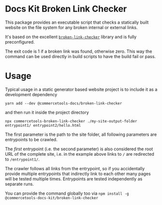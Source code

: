 # Docs Kit Broken Link Checker

This package provides an executable script that checks a statically built website on the file system for any broken internal or external links.

It's based on the excellent [`broken-link-checker`](https://github.com/stevenvachon/broken-link-checker#readme) library and is fully preconfigured.

The exit code is 1 if a broken link was found, otherwise zero. This way the command can be used directly in build scripts to have the build fail or pass.

# Usage

Typical usage in a static generator based website project is to include it as a development dependency

`yarn add --dev @commercetools-docs/broken-link-checker`

and then run it inside the project directory

`npx commercetools-broken-link-checker ./my-site-output-folder entrypoint1/ entrypoint2/hello.html`

The first parameter is the path to the site folder, all following parameters are entrypoints to be crawled.

The _first_ entrypoint (i.e. the second parameter) is also considered the root URL of the complete site, i.e. in the example above links to `/` are redirected to `/entrypoint1/`.

The crawler follows all links from the entrypoint, so if you accidentally provide multiple entrypoints that indirectly link to each other many pages will be tested multiple times. Entrypoints are tested independently as separate runs.

You can provide the command globally too via `npm install -g @commercetools-docs-kit/broken-link-checker`
